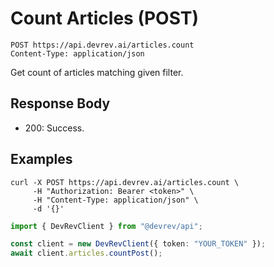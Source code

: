 # Count Articles (POST)

```http
POST https://api.devrev.ai/articles.count
Content-Type: application/json
```

Get count of articles matching given filter.



## Response Body

- 200: Success.

## Examples

```shell
curl -X POST https://api.devrev.ai/articles.count \
     -H "Authorization: Bearer <token>" \
     -H "Content-Type: application/json" \
     -d '{}'
```

```typescript
import { DevRevClient } from "@devrev/api";

const client = new DevRevClient({ token: "YOUR_TOKEN" });
await client.articles.countPost();

```
